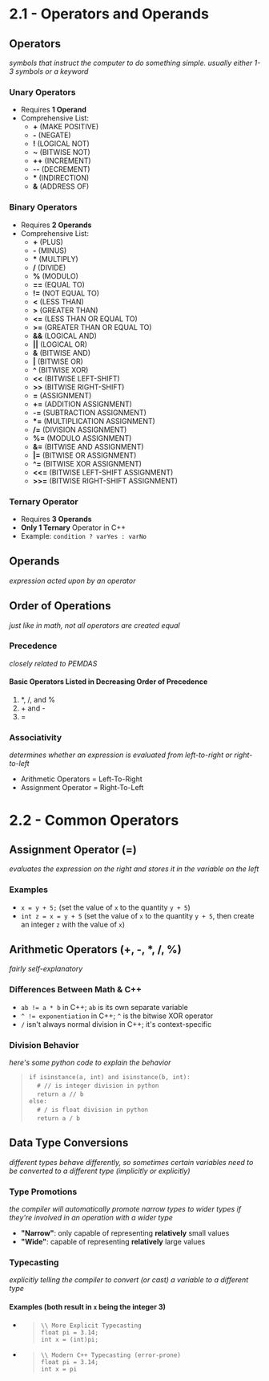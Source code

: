 # 2.1 - Operators and Operands

## Operators

*symbols that instruct the computer to do something simple. usually either 1-3 symbols or a keyword*

### Unary Operators

- Requires **1 Operand**
- Comprehensive List:
	- **+** (MAKE POSITIVE)
	- **-** (NEGATE)
	- **!** (LOGICAL NOT)
	- **~** (BITWISE NOT)
	- **++** (INCREMENT)
	- **--** (DECREMENT)
	- **\*** (INDIRECTION)
	- **&** (ADDRESS OF)

### Binary Operators

- Requires **2 Operands**
- Comprehensive List:
	- **+** (PLUS)
	- **-** (MINUS)
	- **\*** (MULTIPLY)
	- **/** (DIVIDE)
	- **%** (MODULO)
	- **==** (EQUAL TO)
	- **!=** (NOT EQUAL TO)
	- **<** (LESS THAN)
	- **>** (GREATER THAN)
	- **<=** (LESS THAN OR EQUAL TO)
	- **>=** (GREATER THAN OR EQUAL TO)
	- **&&** (LOGICAL AND)
	- **||** (LOGICAL OR)
	- **&** (BITWISE AND)
	- **|** (BITWISE OR)
	- **^** (BITWISE XOR)
	- **<<** (BITWISE LEFT-SHIFT)
	- **>>** (BITWISE RIGHT-SHIFT)
	- **=** (ASSIGNMENT)
	- **+=** (ADDITION ASSIGNMENT)
	- **-=** (SUBTRACTION ASSIGNMENT)
	- **\*=** (MULTIPLICATION ASSIGNMENT)
	- **/=** (DIVISION ASSIGNMENT)
	- **%=** (MODULO ASSIGNMENT)
	- **&=** (BITWISE AND ASSIGNMENT)
	- **|=** (BITWISE OR ASSIGNMENT)
	- **^=** (BITWISE XOR ASSIGNMENT)
	- **<<=** (BITWISE LEFT-SHIFT ASSIGNMENT)
	- **>>=** (BITWISE RIGHT-SHIFT ASSIGNMENT)

### Ternary Operator

- Requires **3 Operands**
- **Only 1 Ternary** Operator in C++
- Example: `condition ? varYes : varNo`

## Operands

*expression acted upon by an operator*

## Order of Operations

*just like in math, not all operators are created equal*

### Precedence

*closely related to PEMDAS*

#### Basic Operators Listed in Decreasing Order of Precedence
1. \*, /, and %
2. \+ and -
3. =

### Associativity

*determines whether an expression is evaluated from left-to-right or right-to-left*

- Arithmetic Operators = Left-To-Right
- Assignment Operator = Right-To-Left

# 2.2 - Common Operators

## Assignment Operator (=)

*evaluates the expression on the right and stores it in the variable on the left*

### Examples
- `x = y + 5;` (set the value of `x` to the quantity `y + 5`)
- `int z = x = y + 5` (set the value of `x` to the quantity `y + 5`, then create an integer `z` with the value of `x`)

## Arithmetic Operators (+, -, *, /, %)

*fairly self-explanatory*

### Differences Between Math & C++
- `ab != a * b` in C++; `ab` is its own separate variable
- `^ != exponentiation` in C++; `^` is the bitwise XOR operator
- `/` isn't always normal division in C++; it's context-specific

### Division Behavior

*here's some python code to explain the behavior*

> `if isinstance(a, int) and isinstance(b, int):`<br>
> &nbsp;&nbsp;&nbsp;&nbsp;`# // is integer division in python`<br>
> &nbsp;&nbsp;&nbsp;&nbsp;`return a // b`<br>
> `else:`<br>
> &nbsp;&nbsp;&nbsp;&nbsp;`# / is float division in python`<br>
> &nbsp;&nbsp;&nbsp;&nbsp;`return a / b`

## Data Type Conversions

*different types behave differently, so sometimes certain variables need to be converted to a different type (implicitly or explicitly)*

### Type Promotions

*the compiler will automatically promote narrow types to wider types if they're involved in an operation with a wider type*

- **"Narrow"**: only capable of representing **relatively** small values
- **"Wide"**: capable of representing **relatively** large values

### Typecasting

*explicitly telling the compiler to convert (or cast) a variable to a different type*

#### Examples (both result in `x` being the integer 3)
- > `\\ More Explicit Typecasting`<br>`float pi = 3.14;`<br>`int x = (int)pi;`
- > `\\ Modern C++ Typecasting (error-prone)`<br>`float pi = 3.14;`<br>`int x = pi`